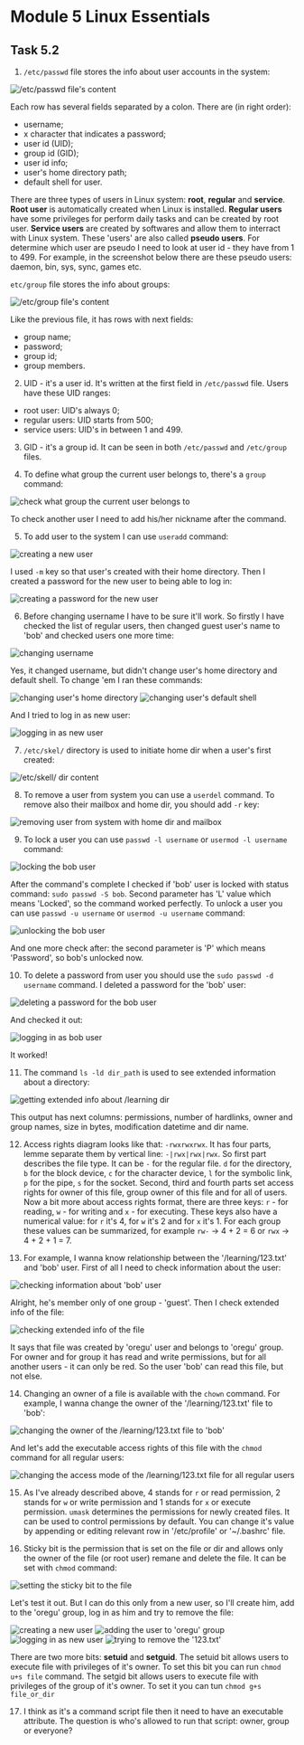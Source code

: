 # Module 5 Linux Essentials

## Task 5.2

1. `/etc/passwd` file stores the info about user accounts in the system:

![/etc/passwd file's content](./images/1.png?raw=true)

Each row has several fields separated by a colon. There are (in right order): 

- username;
- x character that indicates a password; 
- user id (UID);
- group id (GID);
- user id info;
- user's home directory path;
- default shell for user.

There are three types of users in Linux system: **root**, **regular** and **service**. 
**Root user** is automatically created when Linux is installed. 
**Regular users** have some privileges for perform daily tasks and can be created by root user.
**Service users** are created by softwares and allow them to interract with Linux system. These 'users' are also called **pseudo users**.
For determine which user are pseudo I need to look at user id - they have from 1 to 499. For example, in the screenshot below there are these pseudo users: daemon, bin, sys, sync, games etc.

`etc/group` file stores the info about groups:

![/etc/group file's content](./images/2.png?raw=true)

Like the previous file, it has rows with next fields:

- group name;
- password;
- group id;
- group members.

2. UID - it's a user id. It's written at the first field in `/etc/passwd` file.
Users have these UID ranges:

- root user: UID's always 0;
- regular users: UID starts from 500;
- service users: UID's in between 1 and 499.

3. GID - it's a group id. It can be seen in both `/etc/passwd` and `/etc/group` files.

4. To define what group the current user belongs to, there's a `group` command:

![check what group the current user belongs to](./images/3.png?raw=true)

To check another user I need to add his/her nickname after the command.

5. To add user to the system I can use `useradd` command:

![creating a new user](./images/4.png?raw=true)

I used `-m` key so that user's created with their home directory. Then I created a password for the new user to being able to log in:

![creating a password for the new user](./images/5.png?raw=true)

6. Before changing username I have to be sure it'll work. So firstly I have checked the list of regular users, then changed guest user's name to 'bob' and checked users one more time:

![changing username](./images/6.png?raw=true)

Yes, it changed username, but didn't change user's home directory and default shell. To change 'em I ran these commands:

![changing user's home directory](./images/7.png?raw=true)
![changing user's default shell](./images/8.png?raw=true)

And I tried to log in as new user:

![logging in as new user](./images/9.png?raw=true)

7. `/etc/skel/` directory is used to initiate home dir when a user's first created:

![/etc/skell/ dir content](./images/10.png?raw=true)

8. To remove a user from system you can use a `userdel` command. To remove also their mailbox and home dir, you should add `-r` key:

![removing user from system with home dir and mailbox](./images/11.png?raw=true)

9. To lock a user you can use `passwd -l username` or `usermod -l username` command:

![locking the bob user](./images/12.png?raw=true)

After the command's complete I checked if 'bob' user is locked with status command: `sudo passwd -S bob`. Second parameter has 'L' value which means 'Locked', so the command worked perfectly.
To unlock a user you can use `passwd -u username` or `usermod -u username` command:

![unlocking the bob user](./images/13.png?raw=true)

And one more check after: the second parameter is 'P' which means 'Password', so bob's unlocked now.

10. To delete a password from user you should use the `sudo passwd -d username` command. I deleted a password for the 'bob' user:

![deleting a password for the bob user](./images/14.png?raw=true)

And checked it out:

![logging in as bob user](./images/15.png?raw=true)

It worked!

11. The command `ls -ld dir_path` is used to see extended information about a directory: 

![getting extended info about /learning dir](./images/16.png?raw=true)

This output has next columns: permissions, number of hardlinks, owner and group names, size in bytes, modification datetime and dir name. 

12. Access rights diagram looks like that: `-rwxrwxrwx`.
It has four parts, lemme separate them by vertical line: `-|rwx|rwx|rwx`. 
So first part describes the file type. It can be `-` for the regular file. `d` for the directory, `b` for the block device, `c` for the character device, `l` for the symbolic link, `p` for the pipe, `s` for the socket.
Second, third and fourth parts set access rights for owner of this file, group owner of this file and for all of users. 
Now a bit more about access rights format, there are three keys: `r` - for reading, `w` - for writing and `x` - for executing. These keys also have a numerical value: for `r` it's 4, for `w` it's 2 and for `x` it's 1. For each group these values can be summarized, for example `rw-` -> 4 + 2 = 6 or `rwx` -> 4 + 2 + 1 = 7. 

13. For example, I wanna know relationship between the '/learning/123.txt' and 'bob' user. First of all I need to check information about the user:

![checking information about 'bob' user](./images/17.png?raw=true)

Alright, he's member only of one group - 'guest'. Then I check extended info of the file:

![checking extended info of the file](./images/18.png?raw=true)

It says that file was created by 'oregu' user and belongs to 'oregu' group. For owner and for group it has read and write permissions, but for all another users - it can only be red. So the user 'bob' can read this file, but not else. 

14. Changing an owner of a file is available with the `chown` command. For example, I wanna change the owner of the '/learning/123.txt' file to 'bob':

![changing the owner of the /learning/123.txt file to 'bob'](./images/19.png?raw=true)

And let's add the executable access rights of this file with the `chmod` command for all regular users:

![changing the access mode of the /learning/123.txt file for all regular users](./images/20.png?raw=true)

15. As I've already described above, 4 stands for `r` or read permission, 2 stands for `w` or write permission and 1 stands for `x` or execute permission. 
`umask` determines the permissions for newly created files. It can be used to control permissions by default. You can change it's value by appending or editing relevant row in '/etc/profile' or '~/.bashrc' file. 

16. Sticky bit is the permission that is set on the file or dir and allows only the owner of the file (or root user) remane and delete the file. It can be set with `chmod` command: 

![setting the sticky bit to the file](./images/21.png?raw=true)

Let's test it out. But I can do this only from a new user, so I'll create him, add to the 'oregu' group, log in as him and try to remove the file:

![creating a new user](./images/22.png?raw=true)
![adding the user to 'oregu' group](./images/23.png?raw=true)
![logging in as new user](./images/24.png?raw=true)
![trying to remove the '123.txt'](./images/25.png?raw=true)

There are two more bits: **setuid** and **setguid**. The setuid bit allows users to execute file with privileges of it's owner. To set this bit you can run `chmod u+s file` command. 
The setgid bit allows users to execute file with privileges of the group of it's owner. To set it you can tun `chmod g+s file_or_dir`

17. I think as it's a command script file then it need to have an executable attribute. The question is who's allowed to run that script: owner, group or everyone? 

